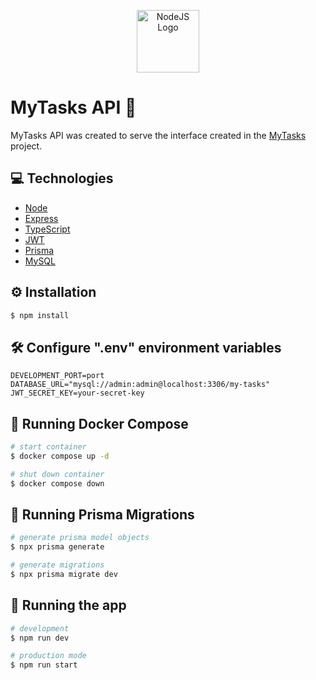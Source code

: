 <p align="center">
  <a href="https://nodejs.org/en" target="_blank"><img src="https://cdn.jsdelivr.net/gh/devicons/devicon/icons/nodejs/nodejs-original.svg" width="100" alt="NodeJS Logo" /></a>
</p>

# MyTasks API 🎯

MyTasks API was created to serve the interface created in the [MyTasks](https://github.com/weligtonferreira/my-tasks-react/) project.

## 💻 Technologies

- [Node](https://nodejs.org/en)
- [Express](https://expressjs.com/)
- [TypeScript](https://www.typescriptlang.org/)
- [JWT](https://jwt.io/)
- [Prisma](https://www.prisma.io/)
- [MySQL](https://www.mysql.com/)

## ⚙️ Installation

```bash
$ npm install
```

## 🛠️ Configure ".env" environment variables

```
DEVELOPMENT_PORT=port
DATABASE_URL="mysql://admin:admin@localhost:3306/my-tasks"
JWT_SECRET_KEY=your-secret-key
```

## 🐋 Running Docker Compose

```bash
# start container
$ docker compose up -d

# shut down container
$ docker compose down
```

## 🧩 Running Prisma Migrations

```bash
# generate prisma model objects
$ npx prisma generate

# generate migrations
$ npx prisma migrate dev
```

## 🚀 Running the app

```bash
# development
$ npm run dev

# production mode
$ npm run start
```
